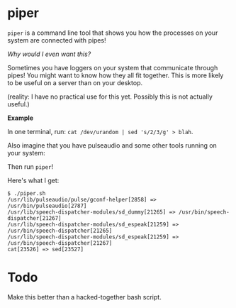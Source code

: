 piper
=====

`piper` is a command line tool that shows you how the processes on your system are connected with pipes!

*Why would I even want this?*

Sometimes you have loggers on your system that communicate through pipes! You might want to know how they all fit together. This is more likely to be useful on a server than on your desktop. 

(reality: I have no practical use for this yet. Possibly this is not actually useful.)

**Example**

In one terminal, run: `cat /dev/urandom | sed 's/2/3/g' > blah`. 

Also imagine that you have pulseaudio and some other tools running on your system:

Then run `piper`! 

Here's what I get:

```
$ ./piper.sh
/usr/lib/pulseaudio/pulse/gconf-helper[2858] => /usr/bin/pulseaudio[2787]
/usr/lib/speech-dispatcher-modules/sd_dummy[21265] => /usr/bin/speech-dispatcher[21267]
/usr/lib/speech-dispatcher-modules/sd_espeak[21259] => /usr/bin/speech-dispatcher[21265]
/usr/lib/speech-dispatcher-modules/sd_espeak[21259] => /usr/bin/speech-dispatcher[21267]
cat[23526] => sed[23527]
```

Todo
====

Make this better than a hacked-together bash script.
